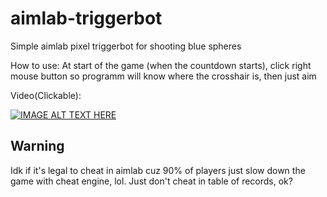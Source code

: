 # aimlab-triggerbot
 
Simple aimlab pixel triggerbot for shooting blue spheres

How to use:
At start of the game (when the countdown starts), click right mouse button so programm will know where the crosshair is, then just aim

Video(Clickable):

[![IMAGE ALT TEXT HERE](https://img.youtube.com/vi/_6wnKKIB92w/0.jpg)](https://www.youtube.com/watch?v=_6wnKKIB92w)

## Warning
Idk if it's legal to cheat in aimlab cuz 90% of players just slow down the game with cheat engine, lol. Just don't cheat in table of records, ok?
